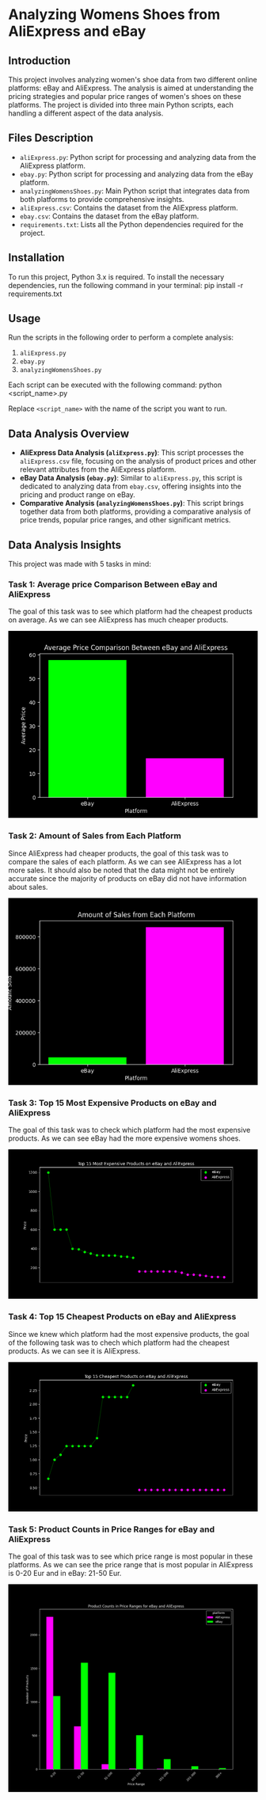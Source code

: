 # Analyzing Womens Shoes from AliExpress and eBay

## Introduction
This project involves analyzing women's shoe data from two different online platforms: eBay and AliExpress. The analysis is aimed at understanding the pricing strategies and popular price ranges of women's shoes on these platforms. The project is divided into three main Python scripts, each handling a different aspect of the data analysis.

## Files Description
- `aliExpress.py`: Python script for processing and analyzing data from the AliExpress platform.
- `ebay.py`: Python script for processing and analyzing data from the eBay platform.
- `analyzingWomensShoes.py`: Main Python script that integrates data from both platforms to provide comprehensive insights.
- `aliExpress.csv`: Contains the dataset from the AliExpress platform.
- `ebay.csv`: Contains the dataset from the eBay platform.
- `requirements.txt`: Lists all the Python dependencies required for the project.

## Installation
To run this project, Python 3.x is required. To install the necessary dependencies, run the following command in your terminal:
pip install -r requirements.txt

## Usage
Run the scripts in the following order to perform a complete analysis:
1. `aliExpress.py`
2. `ebay.py`
3. `analyzingWomensShoes.py`

Each script can be executed with the following command:
python <script_name>.py

Replace `<script_name>` with the name of the script you want to run.

## Data Analysis Overview
- **AliExpress Data Analysis (`aliExpress.py`)**: This script processes the `aliExpress.csv` file, focusing on the analysis of product prices and other relevant attributes from the AliExpress platform.
- **eBay Data Analysis (`ebay.py`)**: Similar to `aliExpress.py`, this script is dedicated to analyzing data from `ebay.csv`, offering insights into the pricing and product range on eBay.
- **Comparative Analysis (`analyzingWomensShoes.py`)**: This script brings together data from both platforms, providing a comparative analysis of price trends, popular price ranges, and other significant metrics.

## Data Analysis Insights

This project was made with 5 tasks in mind:

### Task 1: Average price Comparison Between eBay and AliExpress
The goal of this task was to see which platform had the cheapest products on average.
As we can see AliExpress has much cheaper products.

![Average price Comparison Between eBay and AliExpress](results/task1.png)


### Task 2: Amount of Sales from Each Platform
Since AliExpress had cheaper products, the goal of this task was to compare the sales of each platform.
As we can see AliExpress has a lot more sales. 
It should also be noted that the data might not be entirely accurate since the majority of products on eBay did not have information about sales.

![Amount of Sales from Each Platform](results/task2.png)


### Task 3: Top 15 Most Expensive Products on eBay and AliExpress
The goal of this task was to check which platform had the most expensive products.
As we can see eBay had the more expensive womens shoes.

![Top 15 Most Expensive Products on eBay and AliExpress](results/task3.png)


### Task 4: Top 15 Cheapest Products on eBay and AliExpress
Since we knew which platform had the most expensive products, the goal of the following task
was to chech which platform had the cheapest products.
As we can see it is AliExpress.

![Top 15 Cheapest Products on eBay and AliExpress](results/task4.png)

### Task 5: Product Counts in Price Ranges for eBay and AliExpress
The goal of this task was to see which price range is most popular in these platforms.
As we can see the price range that is most popular in AliExpress is 0-20 Eur
and in eBay: 21-50 Eur.

![Product Counts in Price Ranges for eBay and AliExpress](results/task5.png)